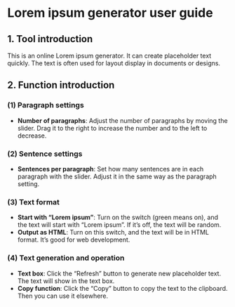 # Lorem ipsum generator user guide

## 1. Tool introduction
This is an online Lorem ipsum generator. It can create placeholder text quickly. The text is often used for layout display in documents or designs.

## 2. Function introduction

### (1) Paragraph settings
- **Number of paragraphs**: Adjust the number of paragraphs by moving the slider. Drag it to the right to increase the number and to the left to decrease.

### (2) Sentence settings
- **Sentences per paragraph**: Set how many sentences are in each paragraph with the slider. Adjust it in the same way as the paragraph setting.

### (3) Text format
- **Start with “Lorem ipsum”**: Turn on the switch (green means on), and the text will start with “Lorem ipsum”. If it’s off, the text will be random.
- **Output as HTML**: Turn on this switch, and the text will be in HTML format. It’s good for web development.

### (4) Text generation and operation
- **Text box**: Click the “Refresh” button to generate new placeholder text. The text will show in the text box.
- **Copy function**: Click the “Copy” button to copy the text to the clipboard. Then you can use it elsewhere.